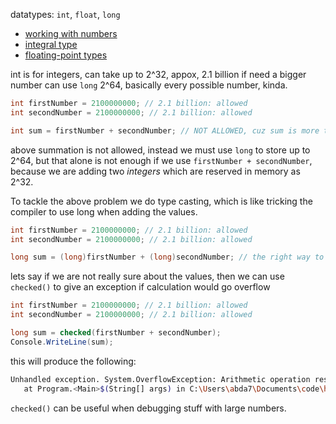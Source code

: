 datatypes:
`int`, `float`, `long`

- [working with numbers](https://learn.microsoft.com/en-us/dotnet/csharp/tour-of-csharp/tutorials/numbers-in-csharp-local#explore-integer-math)
- [integral type](https://learn.microsoft.com/en-us/dotnet/csharp/tour-of-csharp/tutorials/numbers-in-csharp-local#explore-integer-math)
- [floating-point types](https://learn.microsoft.com/en-us/dotnet/csharp/tour-of-csharp/tutorials/numbers-in-csharp-local#explore-integer-math)

int is for integers, can take up to 2^32, appox, 2.1 billion
if need a bigger number can use `long` 2^64, basically every possible number, kinda.
```c#
int firstNumber = 2100000000; // 2.1 billion: allowed
int secondNumber = 2100000000; // 2.1 billion: allowed

int sum = firstNumber + secondNumber; // NOT ALLOWED, cuz sum is more than 2^32
```
above summation is not allowed, instead we must use `long` to store up to 2^64, but that alone is not enough if we use `firstNumber + secondNumber`, because we are adding two *integers* which are reserved in memory as 2^32.

To tackle the above problem we do type casting, which is like tricking the compiler to use long when adding the values.
```c#
int firstNumber = 2100000000; // 2.1 billion: allowed
int secondNumber = 2100000000; // 2.1 billion: allowed

long sum = (long)firstNumber + (long)secondNumber; // the right way to do it
```

lets say if we are not really sure about the values, then we can use `checked()` to give an exception if calculation would go overflow
 
```c#
int firstNumber = 2100000000; // 2.1 billion: allowed
int secondNumber = 2100000000; // 2.1 billion: allowed

long sum = checked(firstNumber + secondNumber);
Console.WriteLine(sum);
```

this will produce the following:
```bash
Unhandled exception. System.OverflowException: Arithmetic operation resulted in an overflow.
   at Program.<Main>$(String[] args) in C:\Users\abda7\Documents\code\helloWorld\Program.cs:line 4
```
`checked()` can be useful when debugging stuff with large numbers.








